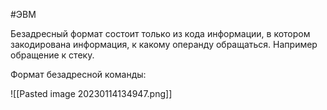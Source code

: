 #ЭВМ 

Безадресный формат состоит только из кода информации, в котором закодирована информация, к какому операнду обращаться. Например обращение к стеку.

Формат безадресной команды:

![[Pasted image 20230114134947.png]]

